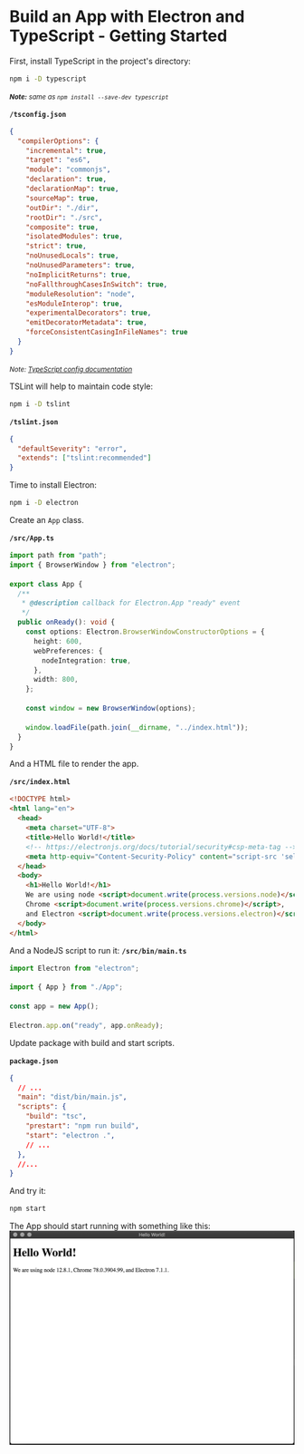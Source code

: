 # Build an App with Electron and TypeScript - Getting Started

First, install TypeScript in the project's directory:
```bash
npm i -D typescript
```
<small>_**Note:** same as `npm install --save-dev typescript`_</small>

**`/tsconfig.json`**
```json
{
  "compilerOptions": {
    "incremental": true,
    "target": "es6",
    "module": "commonjs",
    "declaration": true,
    "declarationMap": true,
    "sourceMap": true,
    "outDir": "./dir",
    "rootDir": "./src",
    "composite": true,
    "isolatedModules": true,
    "strict": true,
    "noUnusedLocals": true,
    "noUnusedParameters": true,
    "noImplicitReturns": true,
    "noFallthroughCasesInSwitch": true,
    "moduleResolution": "node",
    "esModuleInterop": true,
    "experimentalDecorators": true,
    "emitDecoratorMetadata": true,
    "forceConsistentCasingInFileNames": true
  }
}
```
<small>_*Note:* [TypeScript config documentation](https://www.typescriptlang.org/docs/handbook/tsconfig-json.html)_</small>

TSLint will help to maintain code style:
```bash
npm i -D tslint
```

**`/tslint.json`**
```json
{
  "defaultSeverity": "error",
  "extends": ["tslint:recommended"]
}
```

Time to install Electron:
```bash
npm i -D electron
```

Create an `App` class.

**`/src/App.ts`**
```typescript
import path from "path";
import { BrowserWindow } from "electron";

export class App {
  /**
   * @description callback for Electron.App "ready" event
   */
  public onReady(): void {
    const options: Electron.BrowserWindowConstructorOptions = {
      height: 600,
      webPreferences: {
        nodeIntegration: true,
      },
      width: 800,
    };

    const window = new BrowserWindow(options);

    window.loadFile(path.join(__dirname, "../index.html"));
  }
}

```

And a HTML file to render the app.

**`/src/index.html`**
```html
<!DOCTYPE html>
<html lang="en">
  <head>
    <meta charset="UTF-8">
    <title>Hello World!</title>
    <!-- https://electronjs.org/docs/tutorial/security#csp-meta-tag -->
    <meta http-equiv="Content-Security-Policy" content="script-src 'self' 'unsafe-inline';" />
  </head>
  <body>
    <h1>Hello World!</h1>
    We are using node <script>document.write(process.versions.node)</script>,
    Chrome <script>document.write(process.versions.chrome)</script>,
    and Electron <script>document.write(process.versions.electron)</script>.
  </body>
</html>
```

And a NodeJS script to run it:
**`/src/bin/main.ts`**
```typescript
import Electron from "electron";

import { App } from "./App";

const app = new App();

Electron.app.on("ready", app.onReady);

```

Update package with build and start scripts.
 
**`package.json`**
```json
{
  // ...
  "main": "dist/bin/main.js",
  "scripts": {
    "build": "tsc",
    "prestart": "npm run build",
    "start": "electron .",
    // ...
  },
  //...
}
```

And try it:
```bash
npm start
```

The App should start running with something like this:
![Typescript and Electron App running](./img/typescript-electron-app-running.png)